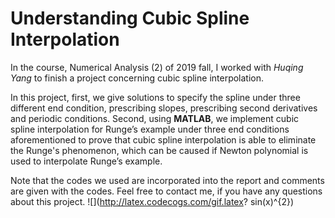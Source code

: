 # Understanding Cubic Spline Interpolation

In the course, Numerical Analysis (2) of 2019 fall, I worked with *Huqing Yang* to finish a project concerning cubic spline interpolation.

In this project, first, we give solutions to specify the spline under three different end condition, prescribing slopes, prescribing second derivatives and periodic conditions. Second, using **MATLAB**, we implement cubic spline interpolation for Runge’s example under three end conditions aforementioned to prove that cubic spline interpolation is able to eliminate the Runge's phenomenon, which can be caused if Newton polynomial is used to interpolate Runge’s example.

Note that the codes we used are incorporated into the report and comments are given with the codes. Feel free to contact me, if you have any questions about this project.
![](http://latex.codecogs.com/gif.latex? sin(x)^{2})
